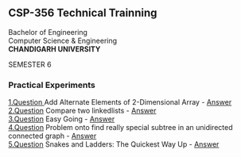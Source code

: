 
## CSP-356 Technical Trainning

Bachelor of Engineering<br/>
Computer Science & Engineering<br/>
<b>CHANDIGARH UNIVERSITY</b>

SEMESTER 6

### Practical Experiments</br>
[1.Question ](https://www.hackerearth.com/practice/data-structures/arrays/multi-dimensional/practice-problems/algorithm/add-alternate-elements-of-2-dimensional-array/description/)Add Alternate Elements of 2-Dimensional Array - [Answer](https://github.com/Amarjit-ph/technical-lab/blob/master/A1.cpp)<br/>
[2.Question](https://www.hackerrank.com/challenges/compare-two-linked-lists/problem) Compare two linkedlists - [Answer](https://github.com/Amarjit-pheiroijam/technical-Lab/blob/master/A2.c)<br/>
[3.Question](https://www.hackerearth.com/practice/algorithms/sorting/bubble-sort/practice-problems/algorithm/min-max-difference) Easy Going - [Answer](https://github.com/Amarjit-pheiroijam/technical-Lab/blob/master/A3.cpp)<br/>
[4.Question](https://www.hackerrank.com/challenges/kruskalmstrsub/problem) Problem onto find really special subtree in an unidirected connected graph - [Answer](https://github.com/Amarjit-pheiroijam/technical-Lab/blob/master/A4.cpp)<br/>
[5.Question](https://www.hackerrank.com/challenges/the-quickest-way-up/problem) Snakes and Ladders: The Quickest Way Up - [Answer](https://github.com/Amarjit-pheiroijam/technical-Lab/blob/master/A5.cpp)
